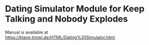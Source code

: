 # Dating Simulator Module for Keep Talking and Nobody Explodes

Manual is available at https://ktane.timwi.de/HTML/Dating%20Simulator.html
